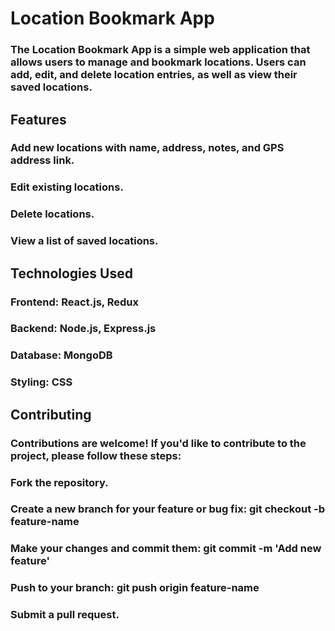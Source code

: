 # Location Bookmark App
### The Location Bookmark App is a simple web application that allows users to manage and bookmark locations. Users can add, edit, and delete location entries, as well as view their saved locations.

## Features
### Add new locations with name, address, notes, and GPS address link.
### Edit existing locations.
### Delete locations.
### View a list of saved locations.
## Technologies Used
### Frontend: React.js, Redux
### Backend: Node.js, Express.js
### Database: MongoDB
### Styling: CSS

## Contributing
### Contributions are welcome! If you'd like to contribute to the project, please follow these steps:

### Fork the repository.
### Create a new branch for your feature or bug fix: git checkout -b feature-name
### Make your changes and commit them: git commit -m 'Add new feature'
### Push to your branch: git push origin feature-name
### Submit a pull request.
